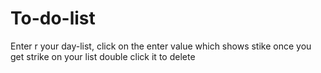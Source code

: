 # To-do-list
Enter r your day-list, click on the enter value which shows stike
once you get strike on your list double click it to delete
